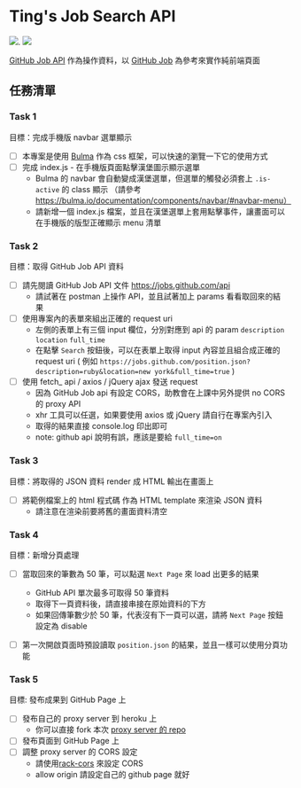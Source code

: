 # Ting's Job Search API

![](https://i.imgur.com/bpsODTE.gif). 
![](https://i.imgur.com/zE2NR8w.gif)  
 

 [GitHub Job API](https://jobs.github.com/api) 作為操作資料，以 [GitHub Job](https://jobs.github.com/) 為參考來實作純前端頁面


## 任務清單

### Task 1

目標：完成手機版 navbar 選單顯示
- [ ] 本專案是使用 [Bulma](https://bulma.io/documentation/) 作為 css 框架，可以快速的瀏覽一下它的使用方式
- [ ] 完成 index.js - 在手機版頁面點擊漢堡圖示顯示選單
  - Bulma 的 navbar 會自動變成漢堡選單，但選單的觸發必須套上 `.is-active` 的 class 顯示 （請參考 https://bulma.io/documentation/components/navbar/#navbar-menu）
  - 請新增一個 index.js 檔案，並且在漢堡選單上套用點擊事件，讓畫面可以在手機版的版型正確顯示 menu 清單

### Task 2

目標：取得 GitHub Job API 資料
- [ ] 請先閱讀 GitHub Job API 文件 https://jobs.github.com/api
  - 請試著在 postman 上操作 API，並且試著加上 params 看看取回來的結果
- [ ] 使用專案內的表單來組出正確的 request uri
  - 左側的表單上有三個 input 欄位，分別對應到 api 的 param `description` `location` `full_time`
  - 在點擊 `Search` 按鈕後，可以在表單上取得 input 內容並且組合成正確的 request uri ( 例如 `https://jobs.github.com/position.json?description=ruby&location=new york&full_time=true` )
- [ ] 使用 fetch_ api / axios / jQuery ajax 發送 request 
  - 因為 GitHub Job api 有設定 CORS，助教會在上課中另外提供 no CORS 的 proxy API
  - xhr 工具可以任選，如果要使用 axios 或 jQuery 請自行在專案內引入
  - 取得的結果直接 console.log 印出即可
  - note: github api 說明有誤，應該是要給 `full_time=on`

### Task 3

目標：將取得的 JSON 資料 render 成 HTML 輸出在畫面上
- [ ] 將範例檔案上的 html 程式碼 作為 HTML template 來渲染 JSON 資料
  - 請注意在渲染前要將舊的畫面資料清空

### Task 4

目標：新增分頁處理
- [ ] 當取回來的筆數為 50 筆，可以點選 `Next Page` 來 load 出更多的結果
  - GitHub API 單次最多可取得 50 筆資料
  - 取得下一頁資料後，請直接串接在原始資料的下方 
  - 如果回傳筆數少於 50 筆，代表沒有下一頁可以選，請將 `Next Page` 按鈕設定為 disable
- [ ] 第一次開啟頁面時預設讀取 `position.json` 的結果，並且一樣可以使用分頁功能


### Task 5

目標: 發布成果到 GitHub Page 上
- [ ] 發布自己的 proxy server 到 heroku 上
  - 你可以直接 fork 本次 [proxy server 的 repo](https://github.com/spreered/js-workshop-server)
- [ ] 發布頁面到 GitHub Page 上
- [ ] 調整 proxy server 的 CORS 設定
  - 請使用[rack-cors](https://github.com/cyu/rack-cors) 來設定 CORS
  - allow origin 請設定自己的 github page 就好


